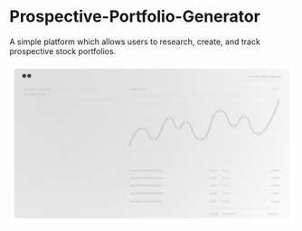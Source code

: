 # Prospective-Portfolio-Generator
A simple platform which allows users to research, create, and track prospective stock portfolios.

![](dashboard_design.png)
